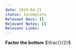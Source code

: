 ```yaml
---
date: 2024-04-21
status: Incomplete
Relevant Docs: []
Relevant Notes: []
Relevant Links:
---
```

**Factor the bottom**
$\frac{}{2}$